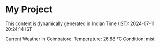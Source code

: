 # My Project

This content is dynamically generated in Indian Time (IST): 2024-07-11 20:24:14 IST


Current Weather in Coimbatore:
Temperature: 26.88 °C
Condition: mist
